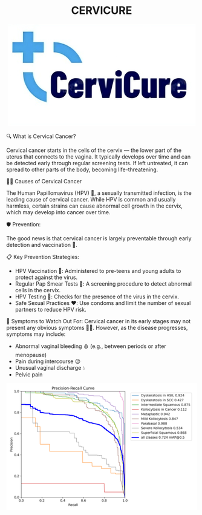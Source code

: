 <h1 align = "center"> CERVICURE </h1> 

<p align="center">
<img src="CerviCure.png" alt="Cervicure">
</p>

🔍 What is Cervical Cancer?

Cervical cancer starts in the cells of the cervix — the lower part of the uterus that connects to the vagina. It typically develops over time and can be detected early through regular screening tests. If left untreated, it can spread to other parts of the body, becoming life-threatening.

👩‍⚕️ Causes of Cervical Cancer

The Human Papillomavirus (HPV) 🦠, a sexually transmitted infection, is the leading cause of cervical cancer. While HPV is common and usually harmless, certain strains can cause abnormal cell growth in the cervix, which may develop into cancer over time.

🛡️ Prevention:

The good news is that cervical cancer is largely preventable through early detection and vaccination 💉.

📋 Key Prevention Strategies:
- HPV Vaccination 💉: Administered to pre-teens and young adults to protect against the virus.
- Regular Pap Smear Tests 🧫: A screening procedure to detect abnormal cells in the cervix.
- HPV Testing 🧬: Checks for the presence of the virus in the cervix.
- Safe Sexual Practices ❤️: Use condoms and limit the number of sexual partners to reduce HPV risk.
  
🚨 Symptoms to Watch Out For:
Cervical cancer in its early stages may not present any obvious symptoms 🕵️‍♀️. However, as the disease progresses, symptoms may include:
- Abnormal vaginal bleeding 🩸 (e.g., between periods or after menopause)
- Pain during intercourse 😣
- Unusual vaginal discharge 💧
- Pelvic pain

<p>
  <img src = "Runs/PR_curve.png" alt ="PR_curve">
</p>
